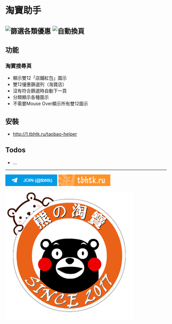 # 淘寶助手

![篩選各類優惠](https://greasyfork.org/system/screenshots/screenshots/000/009/180/original/1212-1.png)
![自動換頁](https://greasyfork.org/system/screenshots/screenshots/000/009/181/original/1212-2.png)
----------


## 功能

### 淘寶搜尋頁

- 顯示雙12「店鋪紅包」圖示 
- 雙12優惠篩選列（淘寶店） 
- 沒有符合篩選時自動下一頁
- 分類顯示各種圖示
- 不需要Mouse Over顯示所有雙12圖示

## 安裝

  - http://1.tbhtk.ru/taobao-helper

## Todos

- ...


----------


[![](https://github.com/tbhtk/tbhtk/raw/master/button.png)](https://t.me/tbhtk "加入Telegram Group") [![](https://github.com/tbhtk/tbhtk/raw/master/button2.png)](https://tbhtk.ru "網站")

[![熊之淘寶海淘谷](https://github.com/tbhtk/tbhtk/raw/master/icon.png "熊之淘寶海淘谷")](https://t.me/tbhtk "網站")